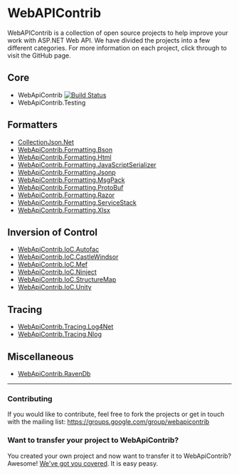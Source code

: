 # WebAPIContrib

WebAPIContrib is a collection of open source projects to help improve your work with ASP.NET Web API. We have divided the projects into a few different categories. For more information on each project, click through to visit the GitHub page.

## Core

* WebApiContrib [![Build Status](https://travis-ci.org/WebApiContrib/WebAPIContrib.svg)](https://travis-ci.org/WebApiContrib/WebAPIContrib)
* WebApiContrib.Testing

## Formatters

* [CollectionJson.Net](http://github.com/WebApiContrib/CollectionJson.Net)
* [WebApiContrib.Formatting.Bson](http://github.com/WebApiContrib/WebApiContrib.Formatting.Bson)
* [WebApiContrib.Formatting.Html](http://github.com/WebApiContrib/WebApiContrib.Formatting.Html)
* [WebApiContrib.Formatting.JavaScriptSerializer](http://github.com/WebApiContrib/WebApiContrib.Formatting.JavaScriptSerializer)
* [WebApiContrib.Formatting.Jsonp](http://github.com/WebApiContrib/WebApiContrib.Formatting.Jsonp)
* [WebApiContrib.Formatting.MsgPack](http://github.com/WebApiContrib/WebApiContrib.Formatting.MsgPack)
* [WebApiContrib.Formatting.ProtoBuf](http://github.com/WebApiContrib/WebApiContrib.Formatting.ProtoBuf)
* [WebApiContrib.Formatting.Razor](http://github.com/WebApiContrib/WebApiContrib.Formatting.Razor)
* [WebApiContrib.Formatting.ServiceStack](http://github.com/WebApiContrib/WebApiContrib.Formatting.ServiceStack)
* [WebApiContrib.Formatting.Xlsx](http://github.com/WebApiContrib/WebApiContrib.Formatting.Xlsx)

## Inversion of Control

* [WebApiContrib.IoC.Autofac](http://github.com/WebApiContrib/WebApiContrib.IoC.Autofac)
* [WebApiContrib.IoC.CastleWindsor](http://github.com/WebApiContrib/WebApiContrib.IoC.CastleWindsor)
* [WebApiContrib.IoC.Mef](http://github.com/WebApiContrib/WebApiContrib.IoC.Mef)
* [WebApiContrib.IoC.Ninject](http://github.com/WebApiContrib/WebApiContrib.IoC.Ninject)
* [WebApiContrib.IoC.StructureMap](http://github.com/WebApiContrib/WebApiContrib.IoC.StructureMap)
* [WebApiContrib.IoC.Unity](http://github.com/WebApiContrib/WebApiContrib.IoC.Unity)

## Tracing

* [WebApiContrib.Tracing.Log4Net](http://github.com/WebApiContrib/WebApiContrib.Tracing.Log4Net)
* [WebApiContrib.Tracing.Nlog](http://github.com/WebApiContrib/WebApiContrib.Tracing.Nlog)

## Miscellaneous

* [WebApiContrib.RavenDb](http://github.com/WebApiContrib/WebApiContrib.RavenDb)

---

### Contributing
If you would like to contribute, feel free to fork the projects or get in touch with the mailing list: https://groups.google.com/group/webapicontrib

### Want to transfer your project to WebApiContrib?

You created your own project and now want to transfer it to WebApiContrib? Awesome! [We've got you covered](https://github.com/WebApiContrib/WebAPIContrib/wiki/Guidelines-for-transferring-projects-to-Web-API-Contrib). It is easy peasy.
